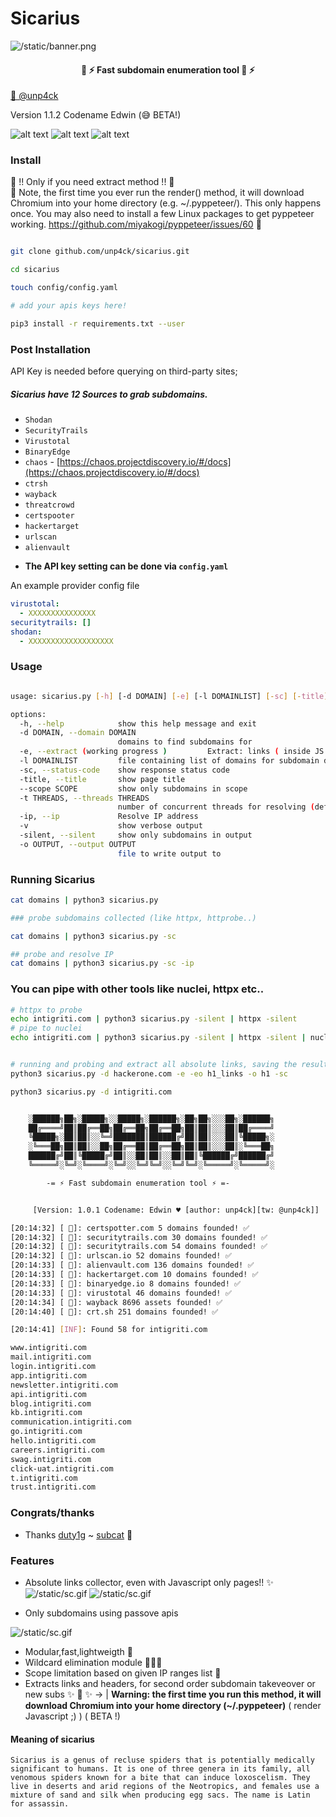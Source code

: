 
# Sicarius


![/static/banner.png](/static/f.png)

<h4 align="center">  🐴 ⚡️ Fast subdomain enumeration tool 🐴 ⚡️</h4>
<a href="https://twitter.com/unp4ck">🦆 @unp4ck</a>
<p> Version 1.1.2 Codename Edwin (😅 BETA!) <p>

![alt text](https://img.shields.io/github/stars/unp4ck/Sicarius)
![alt text](https://img.shields.io/github/languages/top/unp4ck/Sicarius)
![alt text](https://img.shields.io/github/license/unp4ck/Sicarius)


### Install

🚨 !! Only if you need extract method !! 🚨
<br>
🚨 Note, the first time you ever run the render() method, it will download Chromium into your home directory (e.g. ~/.pyppeteer/). This only happens once. You may also need to install a few Linux packages to get pyppeteer working. https://github.com/miyakogi/pyppeteer/issues/60 🚨



```bash

git clone github.com/unp4ck/sicarius.git

cd sicarius

touch config/config.yaml

# add your apis keys here!

pip3 install -r requirements.txt --user
```

### Post Installation

API Key is needed before querying on third-party sites;

##### Sicarius have 12 Sources to grab subdomains.

* ```Shodan``` 
* ```SecurityTrails```
* ```Virustotal``` 
* ```BinaryEdge```
* ```chaos``` - [https://chaos.projectdiscovery.io/#/docs](https://chaos.projectdiscovery.io/#/docs)
* ```ctrsh```
* ```wayback```
* ```threatcrowd```
* ```certspooter```
* ```hackertarget```
* ```urlscan```
* ```alienvault```

- **The API key setting can be done via `config.yaml`**

An example provider config file 

```yaml
virustotal:
  - XXXXXXXXXXXXXXX
securitytrails: []
shodan:
  - XXXXXXXXXXXXXXXXXXX
```

### Usage



```bash

usage: sicarius.py [-h] [-d DOMAIN] [-e] [-l DOMAINLIST] [-sc] [-title] [--scope SCOPE] [-t THREADS] [-ip] [-v] [-silent] [-o OUTPUT]

options:
  -h, --help            show this help message and exit
  -d DOMAIN, --domain DOMAIN
                        domains to find subdomains for
  -e, --extract (working progress )         Extract: links ( inside JS to ), headers, useful for new domains and second order subdomain takeover
  -l DOMAINLIST         file containing list of domains for subdomain discovery
  -sc, --status-code    show response status code
  -title, --title       show page title
  --scope SCOPE         show only subdomains in scope
  -t THREADS, --threads THREADS
                        number of concurrent threads for resolving (default 40)
  -ip, --ip             Resolve IP address
  -v                    show verbose output
  -silent, --silent     show only subdomains in output
  -o OUTPUT, --output OUTPUT
                        file to write output to
```

### Running Sicarius
```bash
cat domains | python3 sicarius.py
```

```bash
### probe subdomains collected (like httpx, httprobe..)

cat domains | python3 sicarius.py -sc

```

```bash
## probe and resolve IP 
cat domains | python3 sicarius.py -sc -ip
```

### You can pipe with other tools like nuclei, httpx etc..

```bash
# httpx to probe
echo intigriti.com | python3 sicarius.py -silent | httpx -silent 
# pipe to nuclei
echo intigriti.com | python3 sicarius.py -silent | httpx -silent | nuclei -t <path_to_nuclei_templates>

```

```bash

# running and probing and extract all absolute links, saving the results at h1_links and the domains at h1 folder ( WE NEED -sc flag! )
python3 sicarius.py -d hackerone.com -e -eo h1_links -o h1 -sc


```

```bash
python3 sicarius.py -d intigriti.com


	░██████╗██╗░█████╗░░█████╗░██████╗░██╗██╗░░░██╗░██████╗
	██╔════╝██║██╔══██╗██╔══██╗██╔══██╗██║██║░░░██║██╔════╝
	╚█████╗░██║██║░░╚═╝███████║██████╔╝██║██║░░░██║╚█████╗░
	░╚═══██╗██║██║░░██╗██╔══██║██╔══██╗██║██║░░░██║░╚═══██╗
	██████╔╝██║╚█████╔╝██║░░██║██║░░██║██║╚██████╔╝██████╔╝
	╚═════╝░╚═╝░╚════╝░╚═╝░░╚═╝╚═╝░░╚═╝╚═╝░╚═════╝░╚═════╝░

	    -= ⚡️ Fast subdomain enumeration tool ⚡️ =-


	 [Version: 1.0.1 Codename: Edwin ♥️ [author: unp4ck][tw: @unp4ck]]

[20:14:32] [ 🔎]: certspotter.com 5 domains founded! ✅
[20:14:32] [ 🔎]: securitytrails.com 30 domains founded! ✅
[20:14:32] [ 🔎]: securitytrails.com 54 domains founded! ✅
[20:14:32] [ 🔎]: urlscan.io 52 domains founded! ✅
[20:14:33] [ 🔎]: alienvault.com 136 domains founded! ✅
[20:14:33] [ 🔎]: hackertarget.com 10 domains founded! ✅
[20:14:33] [ 🔎]: binaryedge.io 8 domains founded! ✅
[20:14:33] [ 🔎]: virustotal 46 domains founded! ✅
[20:14:34] [ 🔎]: wayback 8696 assets founded! ✅
[20:14:40] [ 🔎]: crt.sh 251 domains founded! ✅

[20:14:41] [INF]: Found 58 for intigriti.com

www.intigriti.com
mail.intigriti.com
login.intigriti.com
app.intigriti.com
newsletter.intigriti.com
api.intigriti.com
blog.intigriti.com
kb.intigriti.com
communication.intigriti.com
go.intigriti.com
hello.intigriti.com
careers.intigriti.com
swag.intigriti.com
click-uat.intigriti.com
t.intigriti.com
trust.intigriti.com


```

### Congrats/thanks
   - Thanks [duty1g](https://github.com/duty1g) ~ [subcat](https://github.com/duty1g/subcat) 🖤


### Features


* Absolute links collector, even with Javascript only pages!! ✨ 
![/static/sc.gif](/static/edwin.gif)
![/static/sc.gif](/static/edwin_links.png)


* Only subdomains using passove apis

![/static/sc.gif](/static/yuo.gif)


- Modular,fast,lightweigth 🍦 
- Wildcard elimination module 🙅🏽‍♂️ 
- Scope limitation based on given IP ranges list 📸 
- Extracts links and headers, for second order subdomain takeveover or new subs ✨ 🥷 ✨  -> | **Warning: the first time you run this method, it will download Chromium into your home directory (~/.pyppeteer)** ( render Javascript ;) ) ( BETA !)

#### Meaning of sicarius

```
Sicarius is a genus of recluse spiders that is potentially medically significant to humans. It is one of three genera in its family, all venomous spiders known for a bite that can induce loxoscelism. They live in deserts and arid regions of the Neotropics, and females use a mixture of sand and silk when producing egg sacs. The name is Latin for assassin.
```
